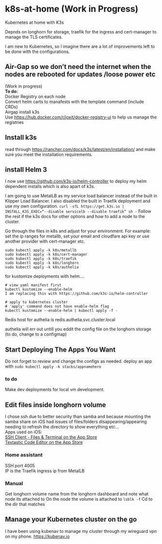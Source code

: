 # k8s-at-home (Work in Progress)
Kubernetes at home with K3s


Depnds on longhorn for storage, traefik for the ingress and cert-manager to manage the TLS certificates. 

I am new to Kubernetes, so I imagine there are a lot of improvements left to be done with the configurations.

## Air-Gap so we don’t need the internet when the nodes are rebooted for updates /loose power etc
(Work in progress)  
**To do:**  
Docker Registry on each node  
Convert helm carts to manafests with the template command (include CRDs)  
Airgap install k3s  
Use https://hub.docker.com/r/joxit/docker-registry-ui to help us manage the registries 


## Install k3s
read through https://rancher.com/docs/k3s/latest/en/installation/ and make sure you meet the installation requirements.

## install Helm 3
I now use https://github.com/k3s-io/helm-controller to deploy my helm dependent installs which is also apart of k3s.

I am going to use MetalLB as my service load balancer instead of the built in Klipper Load Balancer. I also disabled the built in Traefik deployment and use my own configuration.
```curl -sfL https://get.k3s.io | INSTALL_K3S_EXEC=“--disable servicelb --disable traefik” sh -```
Follow the rest if the k3s docs for other options and how to add a node to the cluster.

Go through the files in k8s and adjust for your environment.
For example: set the ip ranges for metallb, set your email and cloudfare api key or use another provider with cert-manager etc.
```
sudo kubectl apply -k k8s/metallb
sudo kubectl apply -k k8s/cert-manager
sudo kubectl apply -k k8s/traefik
sudo kubectl apply -k k8s/longhorn
sudo kubectl apply -k k8s/authelia
```
for kustomize deployments with helm....
```
# view yaml manifest first
kubectl kustomize --enable-helm  
I am replacing this with https://github.com/k3s-io/helm-controller

# apply to kubernetes cluster
# 'apply' command does not have enable-helm flag
kubectl kustomize --enable-helm | kubectl apply -f -
```

Redis host for authelia is redis.authelia.svc.cluster.local


authelia will err out untill you eddit the config file on the longhorn storage (to do, change to a configmap)
## Start Deploying The Apps You Want
Do not forget to review and change the configs as needed.
deploy an app with ```sudo kubectl apply -k stacks/appnamehere```

### to do
Make dev deployments for local vm development.

## Edit files inside longhorn volume
I chose ssh due to better security than samba and because mounting the samba share on iOS had issues of files/folders disappearing/appearing needing to refresh the directory to show everything etc…  
Apps used on iOS:  
[‎SSH Client - Files & Terminal on the App Store](https://apps.apple.com/us/app/ssh-client-files-terminal/id1336634154)  
[‎Textastic Code Editor on the App Store](https://apps.apple.com/us/app/textastic-code-editor/id1049254261)
### Home assistant
SSH port 4005  
IP is the Traefik ingress ip from MetalLB 

### Manual
Get longhorn volume name from the longhorn dashboard and note what node its attached to
On the node the volume is attached to
```lsblk -f```
Cd to the dir that matches

## Manage your Kubernetes cluster on the go
I have been using kubenav to manage my cluster through my wireguard vpn on my phone.
https://kubenav.io
